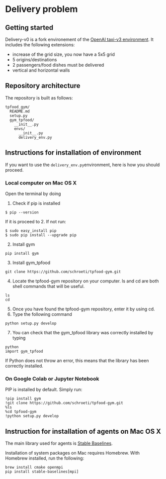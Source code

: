 # Delivery problem

## Getting started
Delivery-v0 is a fork environement of the [OpenAI taxi-v3 environment](https://github.com/openai/gym/blob/master/gym/envs/toy_text/taxi.py). It includes the following extensions:

- increase of the grid size, you now have a 5x5 grid
- 5 origins/destinations
- 2 passengers/food dishes must be delivered
- vertical and horizontal walls

## Repository architecture
The repository is built as follows:

```
tpfood_gym/
  README.md
  setup.py
  gym_tpfood/
    __init__.py
    envs/
      __init__.py
      delivery_env.py
```

## Instructions for installation of environment
If you want to use the ```delivery_env.py```environment, here is how you should proceed. 

### Local computer on Mac OS X
Open the terminal by doing 
1. Check if pip is installed
```
$ pip --version
```
If it is proceed to 2. If not run:
```
$ sudo easy_install pip
$ sudo pip install --upgrade pip
```
2. Install gym
```
pip install gym
```
3. Install gym_tpfood
```
git clone https://github.com/schroeti/tpfood-gym.git
```
4. Locate the tpfood-gym repository on your computer. ls and cd are both shell commands that will be useful. 
```
ls
cd
```
5. Once you have found the tpfood-gym repository, enter it by using cd. 
6. Type the following command
```
python setup.py develop
```
7. You can check that the gym_tpfood library was correctly installed by typing
```
python
import gym_tpfood
```
If Python does not throw an error, this means that the library has been correctly installed. 

### On Google Colab or Jupyter Notebook
PIP is installed by default. 
Simply run:
```
!pip install gym
!git clone https://github.com/schroeti/tpfood-gym.git
%ls
%cd tpfood-gym
!python setup.py develop
```
## Instruction for installation of agents on Mac OS X
The main library used for agents is [Stable Baselines](https://stable-baselines.readthedocs.io/en/master/guide/install.html).

Installation of system packages on Mac requires Homebrew. With Homebrew installed, run the following:
```
brew install cmake openmpi
pip install stable-baselines[mpi]
```
